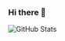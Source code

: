### Hi there 👋

![GitHub Stats](https://github-readme-stats.vercel.app/api?username=JRSumner&theme=cobalt)
